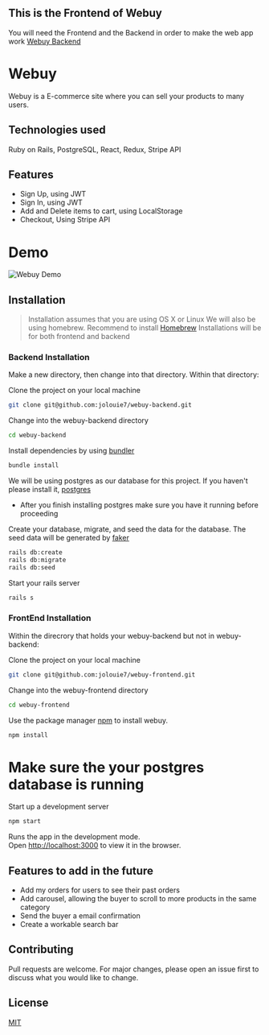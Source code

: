 ## This is the Frontend of Webuy
You will need the Frontend and the Backend in order to make the web app work
[Webuy Backend](https://github.com/jolouie7/webuy-backend)

# Webuy

Webuy is a E-commerce site where you can sell your products to many users.

## Technologies used
Ruby on Rails, PostgreSQL, React, Redux, Stripe API

## Features
- Sign Up, using JWT
- Sign In, using JWT
- Add and Delete items to cart, using LocalStorage
- Checkout, Using Stripe API

# Demo
![Webuy Demo](public/webuy.gif)

## Installation
> Installation assumes that you are using OS X or Linux
> We will also be using homebrew. Recommend to install [Homebrew](https://brew.sh/)
> Installations will be for both frontend and backend

### Backend Installation
Make a new directory, then change into that directory. Within that directory:

Clone the project on your local machine
```bash
git clone git@github.com:jolouie7/webuy-backend.git
```
Change into the webuy-backend directory
```bash
cd webuy-backend
```
Install dependencies by using [bundler](https://bundler.io/guides/rails.html)
```bash
bundle install
```
We will be using postgres as our database for this project. If you haven't please install it, [postgres](https://postgresapp.com/)
- After you finish installing postgres make sure you have it running before proceeding

Create your database, migrate, and seed the data for the database. The seed data will be generated by [faker](https://github.com/faker-ruby/faker)
```bash
rails db:create
rails db:migrate
rails db:seed
```
Start your rails server
```bash
rails s
```

### FrontEnd Installation
Within the direcrory that holds your webuy-backend but not in webuy-backend:

Clone the project on your local machine
```bash
git clone git@github.com:jolouie7/webuy-frontend.git
```
Change into the webuy-frontend directory
```bash
cd webuy-frontend
```
Use the package manager [npm](https://www.npmjs.com/) to install webuy.
```bash
npm install
```
# Make sure the your postgres database is running

Start up a development server
```bash
npm start
```

Runs the app in the development mode.<br />
Open [http://localhost:3000](http://localhost:3000) to view it in the browser.

## Features to add in the future
- Add my orders for users to see their past orders
- Add carousel, allowing the buyer to scroll to more products in the same category
- Send the buyer a email confirmation
- Create a workable search bar

## Contributing
Pull requests are welcome. For major changes, please open an issue first to discuss what you would like to change.

## License
[MIT](https://choosealicense.com/licenses/mit/)
